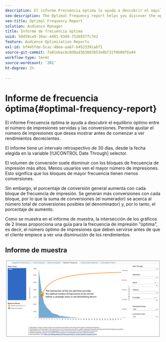 ```yaml
---
description: El informe Frecuencia óptima le ayuda a descubrir el equilibrio óptimo entre el número de impresiones servidas y las conversiones. Permite ajustar el número de impresiones que desea mostrar antes de comenzar a ver rendimientos decrecientes.
seo-description: The Optimal Frequency report helps you discover the optimal balance between the number of served impressions and conversions. It allows you to adjust the number of impressions you would want to display before starting to see diminishing returns.
seo-title: Optimal Frequency Report
solution: Audience Manager
title: Informe de frecuencia óptima
uuid: 50459ce9-39ac-4401-93dd-7526937fc742
feature: Audience Optimization Reports
exl-id: bf445fde-5cac-40ee-aa67-b4523391a6f1
source-git-commit: fe01ebac8c0d0ad3630d3853e0bf32f0b00f6a44
workflow-type: tm+mt
source-wordcount: '201'
ht-degree: 2%

---
```


# Informe de frecuencia óptima{#optimal-frequency-report}

El informe Frecuencia óptima le ayuda a descubrir el equilibrio óptimo entre el número de impresiones servidas y las conversiones. Permite ajustar el número de impresiones que desea mostrar antes de comenzar a ver rendimientos decrecientes.

El informe tiene un intervalo retrospectivo de 30 días, desde la fecha elegida en la variable [!UICONTROL Date Through] selector.

El volumen de conversión suele disminuir con los bloques de frecuencia de impresión más altos. Menos usuarios ven el mayor número de impresiones. Esto significa que los bloques de mayor frecuencia tienen menos conversiones.

Sin embargo, el porcentaje de conversión general aumenta con cada bloque de frecuencia de impresión. Se generan más conversiones con cada bloque, por lo que la suma de conversiones (el numerador) se acerca al número total de conversiones posibles (el denominador) y, por lo tanto, el porcentaje de aumento.

Como se muestra en el informe de muestra, la intersección de los gráficos de 2 líneas proporciona una guía para la frecuencia de impresión &quot;óptima&quot;, es decir, el número óptimo de impresiones que deben servirse antes de que el cliente empiece a ver una disminución de los rendimientos.

## Informe de muestra

![frecuencia óptima](assets/optimal-frequency2.png)
